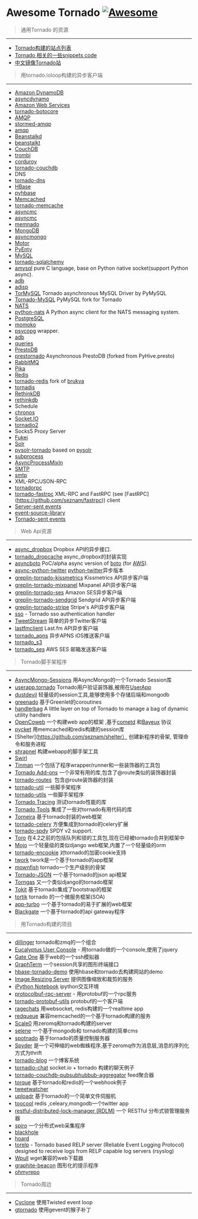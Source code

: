Awesome Tornado [![Awesome](https://cdn.rawgit.com/sindresorhus/awesome/d7305f38d29fed78fa85652e3a63e154dd8e8829/media/badge.svg)](https://github.com/hand-code/tornado-awesome)
=============

> 通用Tornado 的资源
---------
- [Tornado构建的站点列表](http://tornado.poweredsites.org)
- [Tornado 相关的一些snippets code](http://tornadogists.com/)
- [中文镜像Tornado站](http://www.tornadoweb.cn)

> 用tornado.ioloop构建的异步客户端
---------
- [Amazon DynamoDB](http://aws.amazon.com/dynamodb/)
 - [asyncdynamo](https://github.com/bitly/asyncdynamo)
- [Amazon Web Services](http://aws.amazon.com)
 - [tornado-botocore](https://github.com/nanvel/tornado-botocore)
- [AMQP](http://www.amqp.org/)
 - [stormed-amqp](https://github.com/paolo-losi/stormed-amqp)
 - [amqp](http://www.amqp.org/)
- [Beanstalkd](http://kr.github.com/beanstalkd/)
 - [beanstalkt](https://bitbucket.org/nephics/beanstalkt)
- [CouchDB](http://couchdb.apache.org/)
 - [trombi](http://github.com/inoi/trombi)
 - [corduroy](http://samizdat.cc/corduroy)
 - [tornado-couchdb](https://bitbucket.org/nephics/tornado-couchdb/overview)
- DNS
 - [tornado-dns](https://github.com/eklitzke/tornado-dns)
- [HBase](http://hbase.apache.org/)
 - [pyhbase](https://github.com/mjrusso/pyhbase)
- [Memcached](http://memcached.org/)
 - [tornado-memcache](https://github.com/dpnova/tornado-memcache)
 - [asyncmc](https://github.com/jeffhodsdon/asyncmc)
 - [asyncmc](https://github.com/ErDmKo/asyncmc)
 - [memnado](https://github.com/clofresh/memnado)
- [MongoDB](http://www.mongodb.org/) 
 - [asyncmongo](http://github.com/bitly/asyncmongo)
 - [Motor](http://github.com/mongodb/motor/)
 - [PyEnty](https://github.com/leodesouza/pyenty/)
- [MySQL](http://www.mysql.com/)
- [tornado-sqlalchemy](https://github.com/siddhantgoel/tornado-sqlalchemy)
 - [amysql](https://github.com/abael/amysql) pure C language, base on Python native socket(support Python async).
 - [adb](https://github.com/ovidiucp/pymysql-benchmarks) 
 - [adisp](http://mysql-python.sourceforge.net/)
 - [TorMySQL](https://github.com/snower/TorMySQL) Tornado asynchronous MySQL Driver by PyMySQL
 - [Tornado-MySQL](https://github.com/PyMySQL/Tornado-MySQL) PyMySQL fork for Tornado
- [NATS](http://nats.io/)
 - [python-nats](https://github.com/nats-io/python-nats) A Python async client for the NATS messaging system.
- [PostgreSQL](http://www.postgresql.org/)
 - [momoko](https://github.com/FSX/momoko)
 - [psycopg](http://initd.org/psycopg/) wrapper.
 - [adb](https://github.com/ovidiucp/pymysql-benchmarks)
 - [queries](https://github.com/gmr/queries)
- [PrestoDB](https://prestodb.io/)
 - [prestornado](https://github.com/jianingy/prestornado) Asynchronous PrestoDB (forked from PyHive.presto)
- [RabbitMQ](http://www.rabbitmq.com)
 - [Pika](https://github.com/pika/pika)
- [Redis](http://redis.io/)
 - [tornado-redis](https://github.com/leporo/tornado-redis) fork of [brukva](https://github.com/evilkost/brukva)
 - [tornadis](https://github.com/thefab/tornadis)
- [RethinkDB](https://www.rethinkdb.com/) 
 - [rethinkdb](https://www.rethinkdb.com/docs/async-connections/#python-with-tornado-or-twisted)
- Schedule
 - [chronos](https://github.com/thomashuang/chronos)
- [Socket.IO](http://socket.io/)
 - [tornadio2](https://github.com/MrJoes/tornadio2)
- Socks5 Proxy Server
 - [Fukei](https://github.com/thomashuang/Fukei)
- [Solr](http://lucene.apache.org/solr/)
 - [pysolr-tornado](https://github.com/nieldomingo/pysolr-tornado) based on [pysolr](https://github.com/toastdriven/pysolr)
- [subprocess](http://docs.python.org/library/subprocess.html)
 - [AsyncProcessMixIn](https://gist.github.com/pplante/489093)
- [SMTP](http://en.wikipedia.org/wiki/Simple_Mail_Transfer_Protocol)
 - [smtp](https://gist.github.com/1358253)
- XML-RPC/JSON-RPC
 - [tornadorpc](https://github.com/joshmarshall/tornadorpc)
 - [tornado-fastrpc](https://github.com/seznam/tornado-fastrpc) XML-RPC and FastRPC (see [FastRPC] (https://github.com/seznam/fastrpc)) client
- [Server-sent events](http://dev.w3.org/html5/eventsource/)
 - [event-source-library](https://github.com/guyzmo/event-source-library)
 - [Tornado-sent events](https://github.com/mivade/tornadose)

> Web Api资源
---------
- [async_dropbox](https://github.com/bdarnell/async_dropbox) Dropbox API的异步接口.
- [tornado_dropcache](https://github.com/singerb/tornado_dropcache) async_dropbox的封装实现
- [asyncboto](https://github.com/almost/asyncboto) PoC/alpha async version of [boto](http://code.google.com/p/boto/) (for [AWS](http://aws.amazon.com/)).
- [async-python-twitter](https://github.com/kzk/async-python-twitter) [python-twitter](http://code.google.com/p/python-twitter/)异步版本
- [greplin-tornado-kissmetrics](https://github.com/Greplin/greplin-tornado-kissmetrics) Kissmetrics API异步客户端
- [greplin-tornado-mixpanel](https://github.com/Greplin/greplin-tornado-mixpanel) Mixpanel API异步客户端
- [greplin-tornado-ses](https://github.com/Greplin/greplin-tornado-ses) Amazon SES异步客户端
- [greplin-tornado-sendgrid](https://github.com/Greplin/greplin-tornado-sendgrid) Sendgrid API异步客户端
- [greplin-tornado-stripe](https://github.com/Greplin/greplin-tornado-stripe) Stripe's API异步客户端
- [sso](https://github.com/liftoff/GateOne/blob/master/gateone/auth/sso.py) - Tornado sso authentication handler
- [TweetStream](https://github.com/joshmarshall/TweetStream) 简单的异步Twitter客户端
- [lastfmclient](https://github.com/jakubroztocil/lastfmclient) Last.fm API异步客户端
- [tornado_apns](https://github.com/kernel1983/tornado_apns) 异步APNS iOS推送客户端
- [tornado_s3](https://github.com/kernel1983/tornado_s3) 
- [tornado_ses](https://github.com/kernel1983/tornado_ses) AWS SES 邮箱发送客户端

> Tornado脚手架程序
---------
- [AsyncMongo-Sessions](https://github.com/joerussbowman/AsyncMongo-Sessions) 用AsyncMongo的一个Tornado Session库
- [userapp.tornado](https://github.com/userapp-io/userapp-tornado) Tornado用户验证装饰器,被用在[UserApp](https://www.userapp.io/)
- [dustdevil](https://github.com/inviscid/dustdevil) 轻量级的session工具,能够使用多个存储后端和mongodb
- [greenado](https://github.com/virtuald/greenado) 基于Greenlet的coroutines
- [handlerbag](https://github.com/parente/handlerbag) A little layer on top of Tornado to manage a bag of dynamic utility handlers
- [OpenCoweb](http://github.com/opencoweb/coweb) 一个构建web app的框架 ,基于[cometd](http://cometd.org/) 和[Bayeux](http://cometd.org/documentation/bayeux/spec) 协议
- [pycket](https://github.com/diogobaeder/pycket) 用memcached和redis构建的session库
- [Shelter](https://github.com/seznam/shelter） 创建新程序的骨架, 管理命令和服务进程
- [shrapnel](https://github.com/kurtiss/shrapnel) 构建webapp的脚手架工具
- [Swirl](http://code.naeseth.com/swirl/)
- [Tinman](http://github.com/gmr/tinman) 一个包括了程序wrapper/runner和一些装饰器的工具包
- [Tornado Add-ons](http://github.com/nod/tornado_addons) 一个非常有用的库,包含了@route类似的装饰器封装
- [tornado-routes](https://github.com/troolee/tornado-routes)  包含@route装饰器的封装
- [tornado-util](https://github.com/hhru/tornado-util) 一些脚手架程序
- [tornado-utils](https://github.com/peterbe/tornado-utils) 一些脚手架程序
- [Tornado Tracing](http://github.com/bdarnell/tornado_tracing) 测试tornado性能的库
- [Tornado Tools](http://truemped.github.com/tornadotools/) 集成了一些对tornado有用代码的库
- [Torneira](https://github.com/marcelnicolay/torneira) 基于tornado封装的web框架
- [tornado-celery](https://github.com/mher/tornado-celery) 方便集成到tornado的celery扩展
- [tornado-spdy](https://github.com/alekstorm/tornado/tree/spdy) SPDY v2 support.
- [Toro](http://toro.readthedocs.org/) 在4.2之前的包括队列和锁的工具包,现在已经被tornado合并到框架中
- [Mojo](https://github.com/lonelycode/Mojo) 一个轻量级的类似django web框架,内置了一个轻量级的orm
- [tornado-encookie](https://github.com/whardier/tornado-encookie) 对tornado的加密cookie支持
- [twork](https://github.com/bufferx/twork) twork是一个基于tornado的app框架
- [mownfish](https://https://github.com/Ethan-Zhang/mownfish) tornado一个生产级别的骨架
- [Tornado-JSON](https://github.com/hfaran/Tornado-JSON) 一个基于tornado的json api框架
- [Torngas](https://github.com/mqingyn/torngas) 又一个类似django的tornado框架
- [Tokit](https://github.com/manhgd/tokit) 基于tornado集成了bootstrap的框架
- [tortik](https://github.com/glibin/tortik) tornado 的一个微服务框架(SOA)
- [app-turbo](https://github.com/wecatch/app-turbo) 一个基于tornado的易于扩展的web框架
- [Blackgate](https://github.com/soasme/blackgate) 一个基于tornado的api gateway程序


> 用Tornado构建的项目
---------
- [dillinger](https://github.com/ExtensionFM/dillinger) tornado和zmq的一个组合
- [Eucalyptus User Console](http://coderslike.us/2012/11/11/installing-the-eucalyptus-console-from-source-and-packages/) - 用tornado做的一个console,使用了jquery
- [Gate One](https://github.com/liftoff/GateOne) 基于web的一个ssh模拟器
- [GraphTerm](https://github.com/mitotic/graphterm) 一个session共享的图形终端接口
- [hbase-tornado-demo](https://github.com/hammer/hbase-tornado-demo) 使用hbase和tornado去构建网站的demo
- [Image Resizing Server](https://github.com/noony/ImageResizingServer/) 提供图像缩放和裁剪的服务
- [iPython Notebook](http://ipython.org/ipython-doc/dev/interactive/htmlnotebook.html) ipython交互环境
- [protocolbuf-rpc-server](http://code.google.com/p/protocolbuf-rpc-server/source/browse/#svn%2Ftrunk%2Fprotocolbuf-rpc-serverhttps) - 用protobuf的一个rpc服务
- [tornado-protobuf-utils](https://github.com/hhru/tornado-protobuf-utils) protobuf的一个客户端
- [ragechats](https://github.com/ragechats/ragechats) 用websocket, redis构建的一个realtime app
- [redqueue](https://github.com/superisaac/redqueue) 兼容memcached的一个基于tornado构建的服务
- [Scale0](https://github.com/joerussbowman/Scale0) 用zeromq和tornado构建的server
- [selene](https://github.com/puentesarrin/selene) 一个基于mongodb和 tornado构建的简单cms
- [spotnado](https://github.com/mkjones/spotnado) 基于tornado的质量控制服务器
- [Spyder](http://retresco.github.com/Spyder/) 是一个可伸缩的web蜘蛛程序,基于zeromq作为消息层,消息的序列化方式为thrift
- [tornado-blog](https://github.com/bgolub/tornado-blog) 一个博客系统
- [tornadio-chat](https://github.com/gabrielfalcao/tornadio-chat) socket.io + tornado 构建的聊天例子
- [tornado-couchdb-pubsubhubbub-aggregator](https://github.com/bsstoner/tornado-couchdb-pubsubhubbub-aggregator) feed聚合器
- [torque](https://github.com/thruflo/torque) 基于tornado和redis的一个webhook例子
- [tweetwatcher](https://github.com/joshmarshall/tweetwatcher)
- [uploadr](https://github.com/nbarrientos/uploadr) 基于tornado的一个简单文件伺服机
- [toocool](https://github.com/peterbe/toocool) redis ,celeary,mongodb一个twitter app
- [restful-distributed-lock-manager (RDLM)](https://github.com/thefab/restful-distributed-lock-manager) 一个 RESTful 分布式锁管理服务器
- [ spiro](https://github.com/koblas/spiro) 一个分布式web采集程序
- [ blackhole](http://blackhole.io)
- [hoard](https://github.com/kura/hoard)
- [torelp](https://github.com/whardier/torelp) - Tornado based RELP server (Reliable Event Logging Protocol) designed to receive logs from RELP capable log servers (rsyslog)
- [Wpull](https://github.com/chfoo/wpull) wget兼容的web下载器
- [graphite-beacon](https://github.com/klen/graphite-beacon) 图形化的提示程序
- [ohmyrepo](https://github.com/no13bus/ohmyrepo) 


> Tornado周边
---------
- [Cyclone](http://github.com/fiorix/cyclone) 使用Twisted event loop
- [gtornado](https://github.com/wil/gtornado) 使用gevent的猴子补丁

